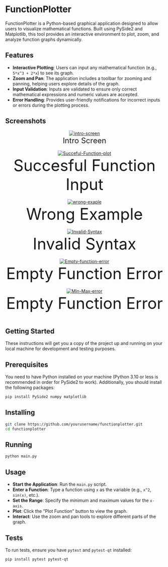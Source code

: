 # FunctionPlotter

FunctionPlotter is a Python-based graphical application designed to allow users to visualize mathematical functions. Built using PySide2 and Matplotlib, this tool provides an interactive environment to plot, zoom, and analyze function graphs dynamically.

## Features

- **Interactive Plotting**: Users can input any mathematical function (e.g., `5*x^3 + 2*x`) to see its graph.
- **Zoom and Pan**: The application includes a toolbar for zooming and panning, helping users explore details of the graph.
- **Input Validation**: Inputs are validated to ensure only correct mathematical expressions and numeric values are accepted.
- **Error Handling**: Provides user-friendly notifications for incorrect inputs or errors during the plotting process.
  
## Screenshots

<div align="center">
   <a href="https://ibb.co/xfPfGLZ"><img src="https://i.ibb.co/RBZBPb8/intro-screen.png" alt="intro-screen" border="0"></a>
    <br>
    <sup style="font-size: 24px;">Intro Screen</sup>
    <br>
    <br>
</div>


<div align="center">
   <a href="https://ibb.co/GvWMVCm"><img src="https://i.ibb.co/4Z8Sj4k/Succeful-Function-plot.png" alt="Succeful-Function-plot" border="0"></a>
    <br>
    <sup style="font-size: 50px;">Succesful Function Input</sup>
    <br>
    <br>
</div>



<div align="center">
  <a href="https://ibb.co/68D4d1Y"><img src="https://i.ibb.co/cw2NmCJ/wrong-exaple.png" alt="wrong-exaple" border="0"></a>
    <br>
    <sup style="font-size: 50px;">Wrong Example</sup>
    <br>
    <br>
</div>





<div align="center">
  <a href="https://ibb.co/dp44B48"><img src="https://i.ibb.co/bv5515c/Invalid-Syntax.png" alt="Invalid-Syntax" border="0"></a>
    <br>
    <sup style="font-size: 50px;">Invalid Syntax</sup>
    <br>
    <br>
</div>



<div align="center">
  <a href="https://imgbb.com/"><img src="https://i.ibb.co/py2gLMF/Empty-function-error.png" alt="Empty-function-error" border="0"></a>
    <br>
    <sup style="font-size: 50px;">Empty Function Error</sup>
    <br>
    <br>
</div>



<div align="center">
  <a href="https://imgbb.com/"><img src="https://i.ibb.co/4S8NQvL/Min-Max-error.png" alt="Min-Max-error" border="0"></a>
    <br>
    <sup style="font-size: 50px;">Empty Function Error</sup>
    <br>
    <br>
</div>






## Getting Started

These instructions will get you a copy of the project up and running on your local machine for development and testing purposes.

## Prerequisites

You need to have Python installed on your machine (Python 3.10 or less is recommended in order for PySide2 to work). Additionally, you should install the following packages:

```bash
pip install PySide2 numpy matplotlib
```
## Installing 

```bash
git clone https://github.com/yourusername/functionplotter.git
cd functionplotter
```

## Running

 ```bash
python main.py
```

## Usage

- **Start the Application**: Run the `main.py` script.
- **Enter a Function**: Type a function using `x` as the variable (e.g., `x^2`, `sin(x)`, etc.).
- **Set the Range**: Specify the minimum and maximum values for the `x-axis`.
- **Plot**: Click the "Plot Function" button to view the graph.
- **Interact**: Use the zoom and pan tools to explore different parts of the graph.

## Tests

To run tests, ensure you have `pytest` and `pytest-qt` installed:

```bash
pip install pytest pytest-qt
